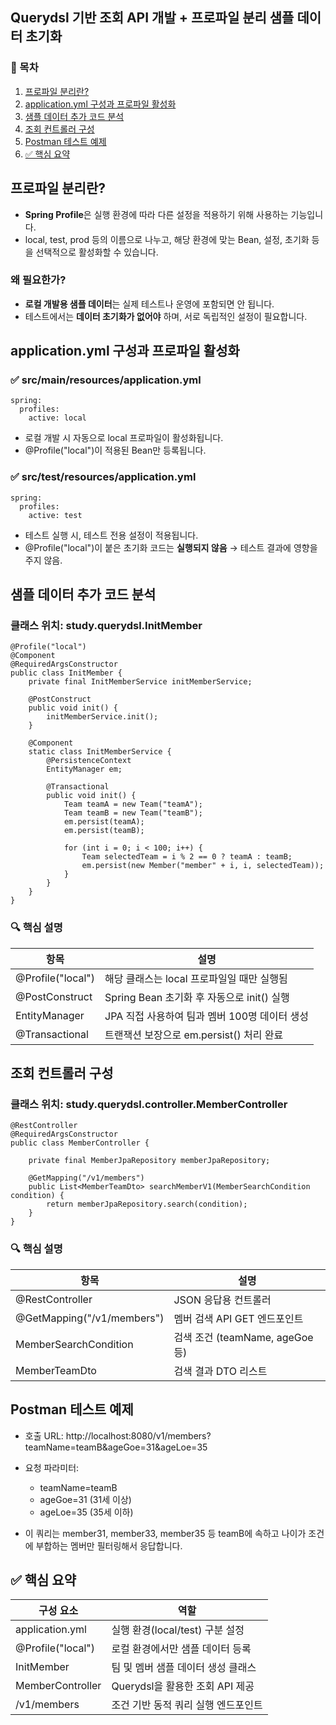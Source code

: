 ## Querydsl 기반 조회 API 개발 + 프로파일 분리 샘플 데이터 초기화

### 📌 목차

1.  [프로파일 분리란?](#%ED%94%84%EB%A1%9C%ED%8C%8C%EC%9D%BC-%EB%B6%84%EB%A6%AC%EB%9E%80)
2.  [application.yml 구성과 프로파일 활성화](#applicationyml-%EA%B5%AC%EC%84%B1%EA%B3%BC-%ED%94%84%EB%A1%9C%ED%8C%8C%EC%9D%BC-%ED%99%9C%EC%84%B1%ED%99%94)
3.  [샘플 데이터 추가 코드 분석](#%EC%83%98%ED%94%8C-%EB%8D%B0%EC%9D%B4%ED%84%B0-%EC%B6%94%EA%B0%80-%EC%BD%94%EB%93%9C-%EB%B6%84%EC%84%9D)
4.  [조회 컨트롤러 구성](#%EC%A1%B0%ED%9A%8C-%EC%BB%A8%ED%8A%B8%EB%A1%A4%EB%9F%AC-%EA%B5%AC%EC%84%B1)
5.  [Postman 테스트 예제](#postman-%ED%85%8C%EC%8A%A4%ED%8A%B8-%EC%98%88%EC%A0%9C)
6.  [✅ 핵심 요약](#%E2%9C%85-%ED%95%B5%EC%8B%AC-%EC%9A%94%EC%95%BD)

## 프로파일 분리란?

-   **Spring Profile**은 실행 환경에 따라 다른 설정을 적용하기 위해 사용하는 기능입니다.
-   local, test, prod 등의 이름으로 나누고, 해당 환경에 맞는 Bean, 설정, 초기화 등을 선택적으로 활성화할 수 있습니다.

### 왜 필요한가?

-   **로컬 개발용 샘플 데이터**는 실제 테스트나 운영에 포함되면 안 됩니다.
-   테스트에서는 **데이터 초기화가 없어야** 하며, 서로 독립적인 설정이 필요합니다.

## application.yml 구성과 프로파일 활성화

### ✅ src/main/resources/application.yml

```
spring:
  profiles:
    active: local
```

-   로컬 개발 시 자동으로 local 프로파일이 활성화됩니다.
-   @Profile("local")이 적용된 Bean만 등록됩니다.

### ✅ src/test/resources/application.yml

```
spring:
  profiles:
    active: test
```

-   테스트 실행 시, 테스트 전용 설정이 적용됩니다.
-   @Profile("local")이 붙은 초기화 코드는 **실행되지 않음** → 테스트 결과에 영향을 주지 않음.

## 샘플 데이터 추가 코드 분석

### 클래스 위치: study.querydsl.InitMember

```
@Profile("local")
@Component
@RequiredArgsConstructor
public class InitMember {
    private final InitMemberService initMemberService;

    @PostConstruct
    public void init() {
        initMemberService.init();
    }

    @Component
    static class InitMemberService {
        @PersistenceContext
        EntityManager em;

        @Transactional
        public void init() {
            Team teamA = new Team("teamA");
            Team teamB = new Team("teamB");
            em.persist(teamA);
            em.persist(teamB);

            for (int i = 0; i < 100; i++) {
                Team selectedTeam = i % 2 == 0 ? teamA : teamB;
                em.persist(new Member("member" + i, i, selectedTeam));
            }
        }
    }
}
```

### 🔍 핵심 설명

| 항목 | 설명 |
| --- | --- |
| @Profile("local") | 해당 클래스는 local 프로파일일 때만 실행됨 |
| @PostConstruct | Spring Bean 초기화 후 자동으로 init() 실행 |
| EntityManager | JPA 직접 사용하여 팀과 멤버 100명 데이터 생성 |
| @Transactional | 트랜잭션 보장으로 em.persist() 처리 완료 |

## 조회 컨트롤러 구성

### 클래스 위치: study.querydsl.controller.MemberController

```
@RestController
@RequiredArgsConstructor
public class MemberController {

    private final MemberJpaRepository memberJpaRepository;

    @GetMapping("/v1/members")
    public List<MemberTeamDto> searchMemberV1(MemberSearchCondition condition) {
        return memberJpaRepository.search(condition);
    }
}
```

### 🔍 핵심 설명

| 항목 | 설명 |
| --- | --- |
| @RestController | JSON 응답용 컨트롤러 |
| @GetMapping("/v1/members") | 멤버 검색 API GET 엔드포인트 |
| MemberSearchCondition | 검색 조건 (teamName, ageGoe 등) |
| MemberTeamDto | 검색 결과 DTO 리스트 |

## Postman 테스트 예제

-   호출 URL: http://localhost:8080/v1/members?teamName=teamB&ageGoe=31&ageLoe=35

-   요청 파라미터:
    -   teamName=teamB
    -   ageGoe=31 (31세 이상)
    -   ageLoe=35 (35세 이하)
-   이 쿼리는 member31, member33, member35 등 teamB에 속하고 나이가 조건에 부합하는 멤버만 필터링해서 응답합니다.

## ✅ 핵심 요약



| 구성 요소 | 역할 |
| --- | --- |
| application.yml | 실행 환경(local/test) 구분 설정 |
| @Profile("local") | 로컬 환경에서만 샘플 데이터 등록 |
| InitMember | 팀 및 멤버 샘플 데이터 생성 클래스 |
| MemberController | Querydsl을 활용한 조회 API 제공 |
| /v1/members | 조건 기반 동적 쿼리 실행 엔드포인트 |